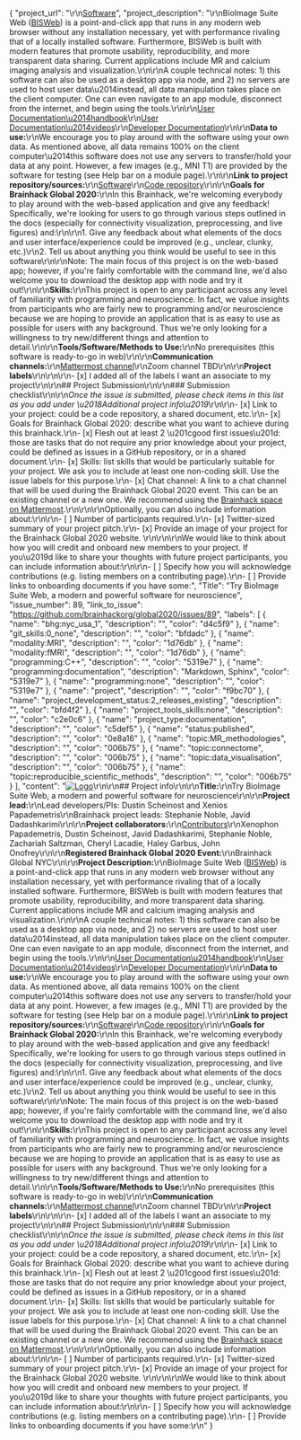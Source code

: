 {
  "project_url": "\r\n[Software](https://bioimagesuiteweb.github.io/webapp/)",
  "project_description": "\r\nBioImage Suite Web ([BISWeb](https://bioimagesuiteweb.github.io/webapp/)) is a point-and-click app that runs in any modern web browser without any installation necessary, yet with performance rivaling that of a locally installed software. Furthermore, BISWeb is built with modern features that promote usability, reproducibility, and more transparent data sharing. Current applications include MR and calcium imaging analysis and visualization.\r\n\r\nA couple technical notes: 1) this software can also be used as a desktop app via node, and 2) no servers are used to host user data\u2014instead, all data manipulation takes place on the client computer. One can even navigate to an app module, disconnect from the internet, and begin using the tools.\r\n\r\n[User Documentation\u2014handbook](https://bioimagesuiteweb.github.io/bisweb-manual/)\r\n[User Documentation\u2014videos](https://www.youtube.com/channel/UCizfR_ryJ0E-2uZspjwYtwg)\r\n[Developer Documentation](https://github.com/bioimagesuiteweb/bisweb/blob/master/docs/README.md)\r\n\r\n**Data to use:**\r\nWe encourage you to play around with the software using your own data. As mentioned above, all data remains 100% on the client computer\u2014this software does not use any servers to transfer/hold your data at any point. However, a few images (e.g., MNI T1) are provided by the software for testing (see Help bar on a module page).\r\n\r\n**Link to project repository/sources:**\r\n[Software](https://bioimagesuiteweb.github.io/webapp/)\r\n[Code repository](https://github.com/bioimagesuiteweb/bisweb)\r\n\r\n**Goals for Brainhack Global 2020:**\r\nIn this Brainhack, we're welcoming everybody to play around with the web-based application and give any feedback! Specifically, we're looking for users to go through various steps outlined in the docs (especially for connectivity visualization, preprocessing, and live figures) and:\r\n\r\n1. Give any feedback about what elements of the docs and user interface/experience could be improved (e.g., unclear, clunky, etc.)\r\n2. Tell us about anything you think would be useful to see in this software\r\n\r\nNote: The main focus of this project is on the web-based app; however, if you're fairly comfortable with the command line, we'd also welcome you to download the desktop app with node and try it out!\r\n\r\n**Skills:**\r\nThis project is open to any participant across any level of familiarity with programming and neuroscience. In fact, we value insights from participants who are fairly new to programming and/or neuroscience because we are hoping to provide an application that is as easy to use as possible for users with any background. Thus we're only looking for a willingness to try new/different things and attention to detail.\r\n\r\n**Tools/Software/Methods to Use:**\r\nNo prerequisites (this software is ready-to-go in web)\r\n\r\n**Communication channels:**\r\n[Mattermost channel](https://mattermost.brainhack.org/brainhack/channels/bisweb-discussion)\r\nZoom channel TBD\r\n\r\n**Project labels**\r\n<!-- Please prepend a hashtag (#) to all of the labels that fit your project, then tick the box below to state you did so (either by adding an 'x' between square brackets or by ticking it after submission). Please make sure that you stick by the labels listed for each topic below, rather than adding any new one, for further actions to work properly on the issue labels.\r\n\r\nNow the real list (please indicate all of the labels you'd like to add to your project):\r\n\r\n- Type of project:\r\ncoding_methods, data_management, #documentation, method_development,\r\npipeline_development, tutorial_recording, visualization\r\n\r\n- Project development status:\r\n0_concept_no_content, 1_basic structure, #2_releases_existing\r\n\r\n- Topic of the projet:\r\nBayesian_approaches, causality, #connectome, #data_visualisation, deep_learning,\r\ndiffusion, diversity_inclusivity_equality, EEG_EventRelatedResponseModelling,\r\nEEG_source_modelling, Granger_causality, hypothesis_testing, ICA, information_theory,\r\nmachine_learning, #MR_methodologies, neural_decoding, neural_encoding, neural_networks,\r\nPCA, physiology, reinforcement_learning, #reproducible_scientific_methods, single_neuron_models,\r\nstatistical_modelling, systems_neuroscience, tractography\r\n\r\n- Tools used in the project:\r\nAFNI, ANTs, BIDS, Brainstorm, CPAC, Datalad, DIPY, FieldTrip, fMRIPrep, Freesurfer,\r\nFSL, Jupyter, MNE, MRtrix, Nipype, NWB, SPM\r\n\r\n- Tools skill level required to enter the project (more than one possible):\r\ncomfortable, expert, familiar, #no_skills_required\r\n\r\n- Programming language used in the project:\r\n#no_programming_involved, #C++, containerization, #documentation, Java, Julia, Matlab,\r\nPython, R, shell_scripting, Unix_command_line, Web, workflows\r\n\r\n- Modalities involved in the project (if any):\r\nbehavioral, DWI, ECG, ECOG, EEG, eye_tracking, #fMRI, fNIRS, MEG, #MRI, PET, TDCS, TMS\r\n\r\n- Git skills reuired to enter the project (more than one possible):\r\n#0_no_git_skills, 1_commit_push, 2_branches_PRs, 3_continuous_integration\r\n-->\r\n\r\n- [x] I added all of the labels I want an associate to my project\r\n\r\n## Project Submission\r\n\r\n### Submission checklist\r\n\r\n*Once the issue is submitted, please check items in this list as you add under \u2018Additional project info\u2019*\r\n\r\n- [x] Link to your project: could be a code repository, a shared document, etc.\r\n- [x] Goals for Brainhack Global 2020: describe what you want to achieve during this brainhack.\r\n- [x] Flesh out at least 2 \u201cgood first issues\u201d: those are tasks that do not require any prior knowledge about your project, could be defined as issues in a GitHub repository, or in a shared document.\r\n- [x] Skills: list skills that would be particularly suitable for your project. We ask you to include at least one non-coding skill. Use the issue labels for this purpose.\r\n- [x] Chat channel: A link to a chat channel that will be used during the Brainhack Global 2020 event. This can be an existing channel or a new one. We recommend using the [Brainhack space on Mattermost](https://mattermost.brainhack.org/).\r\n<!-- [ ] Video channel: A link to a video channel that will be used during the Brainhack Global 2020 Brainhack. This can be an existing channel or a new one. For instance a [Jitsi meet room](https://meet.jit.si/). **Please, do not make the video channel public in here**: post a message in your chat channel and pin it so that it remains private, you do not get undesired content, and contributors can still have access to it..-->\r\n\r\nOptionally, you can also include information about:\r\n\r\n- [ ] Number of participants required.\r\n- [x] Twitter-sized summary of your project pitch.\r\n- [x] Provide an image of your project for the Brainhack Global 2020 website. \r\n<!-- You can put an image anywhere in this issue and it will be used to build your project page on the website. -->\r\n\r\nWe would like to think about how you will credit and onboard new members to your project. If you\u2019d like to share your thoughts with future project participants, you can include information about:\r\n\r\n- [ ] Specify how you will acknowledge contributions (e.g. listing members on a contributing page).\r\n- [ ] Provide links to onboarding documents if you have some:",
  "Title": "Try BioImage Suite Web, a modern and powerful software for neuroscience",
  "issue_number": 89,
  "link_to_issue": "https://github.com/brainhackorg/global2020/issues/89",
  "labels": [
    {
      "name": "bhg:nyc_usa_1",
      "description": "",
      "color": "d4c5f9"
    },
    {
      "name": "git_skills:0_none",
      "description": "",
      "color": "bfdadc"
    },
    {
      "name": "modality:MRI",
      "description": "",
      "color": "1d76db"
    },
    {
      "name": "modality:fMRI",
      "description": "",
      "color": "1d76db"
    },
    {
      "name": "programming:C++",
      "description": "",
      "color": "5319e7"
    },
    {
      "name": "programming:documentation",
      "description": "Markdown, Sphinx",
      "color": "5319e7"
    },
    {
      "name": "programming:none",
      "description": "",
      "color": "5319e7"
    },
    {
      "name": "project",
      "description": "",
      "color": "f9bc70"
    },
    {
      "name": "project_development_status:2_releases_existing",
      "description": "",
      "color": "bfd4f2"
    },
    {
      "name": "project_tools_skills:none",
      "description": "",
      "color": "c2e0c6"
    },
    {
      "name": "project_type:documentation",
      "description": "",
      "color": "c5def5"
    },
    {
      "name": "status:published",
      "description": "",
      "color": "0e8a16"
    },
    {
      "name": "topic:MR_methodologies",
      "description": "",
      "color": "006b75"
    },
    {
      "name": "topic:connectome",
      "description": "",
      "color": "006b75"
    },
    {
      "name": "topic:data_visualisation",
      "description": "",
      "color": "006b75"
    },
    {
      "name": "topic:reproducible_scientific_methods",
      "description": "",
      "color": "006b75"
    }
  ],
  "content": "[![Logo](https://raw.githubusercontent.com/bioimagesuiteweb/bisweb/master/web/images/bisweb_newlogo_white_small.png)](https://bioimagesuiteweb.github.io/webapp/)\r\n\r\n## Project info\r\n\r\n**Title:**\r\nTry BioImage Suite Web, a modern and powerful software for neuroscience\r\n\r\n**Project lead:**\r\nLead developers/PIs: Dustin Scheinost and Xenios Papademetris\r\nBrainhack project leads: Stephanie Noble, Javid Dadashkarimi\r\n\r\n**Project collaborators:**\r\n[Contributors](https://github.com/bioimagesuiteweb/bisweb/graphs/contributors)\r\nXenophon Papademetris, Dustin Scheinost, Javid Dadashkarimi, Stephanie Noble, Zachariah Saltzman, Cheryl Lacadie, Haley Garbus, John Onofrey\r\n\r\n**Registered Brainhack Global 2020 Event:**\r\nBrainhack Global NYC\r\n\r\n**Project Description:**\r\nBioImage Suite Web ([BISWeb](https://bioimagesuiteweb.github.io/webapp/)) is a point-and-click app that runs in any modern web browser without any installation necessary, yet with performance rivaling that of a locally installed software. Furthermore, BISWeb is built with modern features that promote usability, reproducibility, and more transparent data sharing. Current applications include MR and calcium imaging analysis and visualization.\r\n\r\nA couple technical notes: 1) this software can also be used as a desktop app via node, and 2) no servers are used to host user data\u2014instead, all data manipulation takes place on the client computer. One can even navigate to an app module, disconnect from the internet, and begin using the tools.\r\n\r\n[User Documentation\u2014handbook](https://bioimagesuiteweb.github.io/bisweb-manual/)\r\n[User Documentation\u2014videos](https://www.youtube.com/channel/UCizfR_ryJ0E-2uZspjwYtwg)\r\n[Developer Documentation](https://github.com/bioimagesuiteweb/bisweb/blob/master/docs/README.md)\r\n\r\n**Data to use:**\r\nWe encourage you to play around with the software using your own data. As mentioned above, all data remains 100% on the client computer\u2014this software does not use any servers to transfer/hold your data at any point. However, a few images (e.g., MNI T1) are provided by the software for testing (see Help bar on a module page).\r\n\r\n**Link to project repository/sources:**\r\n[Software](https://bioimagesuiteweb.github.io/webapp/)\r\n[Code repository](https://github.com/bioimagesuiteweb/bisweb)\r\n\r\n**Goals for Brainhack Global 2020:**\r\nIn this Brainhack, we're welcoming everybody to play around with the web-based application and give any feedback! Specifically, we're looking for users to go through various steps outlined in the docs (especially for connectivity visualization, preprocessing, and live figures) and:\r\n\r\n1. Give any feedback about what elements of the docs and user interface/experience could be improved (e.g., unclear, clunky, etc.)\r\n2. Tell us about anything you think would be useful to see in this software\r\n\r\nNote: The main focus of this project is on the web-based app; however, if you're fairly comfortable with the command line, we'd also welcome you to download the desktop app with node and try it out!\r\n\r\n**Skills:**\r\nThis project is open to any participant across any level of familiarity with programming and neuroscience. In fact, we value insights from participants who are fairly new to programming and/or neuroscience because we are hoping to provide an application that is as easy to use as possible for users with any background. Thus we're only looking for a willingness to try new/different things and attention to detail.\r\n\r\n**Tools/Software/Methods to Use:**\r\nNo prerequisites (this software is ready-to-go in web)\r\n\r\n**Communication channels:**\r\n[Mattermost channel](https://mattermost.brainhack.org/brainhack/channels/bisweb-discussion)\r\nZoom channel TBD\r\n\r\n**Project labels**\r\n<!-- Please prepend a hashtag (#) to all of the labels that fit your project, then tick the box below to state you did so (either by adding an 'x' between square brackets or by ticking it after submission). Please make sure that you stick by the labels listed for each topic below, rather than adding any new one, for further actions to work properly on the issue labels.\r\n\r\nNow the real list (please indicate all of the labels you'd like to add to your project):\r\n\r\n- Type of project:\r\ncoding_methods, data_management, #documentation, method_development,\r\npipeline_development, tutorial_recording, visualization\r\n\r\n- Project development status:\r\n0_concept_no_content, 1_basic structure, #2_releases_existing\r\n\r\n- Topic of the projet:\r\nBayesian_approaches, causality, #connectome, #data_visualisation, deep_learning,\r\ndiffusion, diversity_inclusivity_equality, EEG_EventRelatedResponseModelling,\r\nEEG_source_modelling, Granger_causality, hypothesis_testing, ICA, information_theory,\r\nmachine_learning, #MR_methodologies, neural_decoding, neural_encoding, neural_networks,\r\nPCA, physiology, reinforcement_learning, #reproducible_scientific_methods, single_neuron_models,\r\nstatistical_modelling, systems_neuroscience, tractography\r\n\r\n- Tools used in the project:\r\nAFNI, ANTs, BIDS, Brainstorm, CPAC, Datalad, DIPY, FieldTrip, fMRIPrep, Freesurfer,\r\nFSL, Jupyter, MNE, MRtrix, Nipype, NWB, SPM\r\n\r\n- Tools skill level required to enter the project (more than one possible):\r\ncomfortable, expert, familiar, #no_skills_required\r\n\r\n- Programming language used in the project:\r\n#no_programming_involved, #C++, containerization, #documentation, Java, Julia, Matlab,\r\nPython, R, shell_scripting, Unix_command_line, Web, workflows\r\n\r\n- Modalities involved in the project (if any):\r\nbehavioral, DWI, ECG, ECOG, EEG, eye_tracking, #fMRI, fNIRS, MEG, #MRI, PET, TDCS, TMS\r\n\r\n- Git skills reuired to enter the project (more than one possible):\r\n#0_no_git_skills, 1_commit_push, 2_branches_PRs, 3_continuous_integration\r\n-->\r\n\r\n- [x] I added all of the labels I want an associate to my project\r\n\r\n## Project Submission\r\n\r\n### Submission checklist\r\n\r\n*Once the issue is submitted, please check items in this list as you add under \u2018Additional project info\u2019*\r\n\r\n- [x] Link to your project: could be a code repository, a shared document, etc.\r\n- [x] Goals for Brainhack Global 2020: describe what you want to achieve during this brainhack.\r\n- [x] Flesh out at least 2 \u201cgood first issues\u201d: those are tasks that do not require any prior knowledge about your project, could be defined as issues in a GitHub repository, or in a shared document.\r\n- [x] Skills: list skills that would be particularly suitable for your project. We ask you to include at least one non-coding skill. Use the issue labels for this purpose.\r\n- [x] Chat channel: A link to a chat channel that will be used during the Brainhack Global 2020 event. This can be an existing channel or a new one. We recommend using the [Brainhack space on Mattermost](https://mattermost.brainhack.org/).\r\n<!-- [ ] Video channel: A link to a video channel that will be used during the Brainhack Global 2020 Brainhack. This can be an existing channel or a new one. For instance a [Jitsi meet room](https://meet.jit.si/). **Please, do not make the video channel public in here**: post a message in your chat channel and pin it so that it remains private, you do not get undesired content, and contributors can still have access to it..-->\r\n\r\nOptionally, you can also include information about:\r\n\r\n- [ ] Number of participants required.\r\n- [x] Twitter-sized summary of your project pitch.\r\n- [x] Provide an image of your project for the Brainhack Global 2020 website. \r\n<!-- You can put an image anywhere in this issue and it will be used to build your project page on the website. -->\r\n\r\nWe would like to think about how you will credit and onboard new members to your project. If you\u2019d like to share your thoughts with future project participants, you can include information about:\r\n\r\n- [ ] Specify how you will acknowledge contributions (e.g. listing members on a contributing page).\r\n- [ ] Provide links to onboarding documents if you have some:\r\n"
}